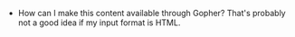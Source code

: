 - How can I make this content available through Gopher? That's probably not a good idea if my input format is HTML.
